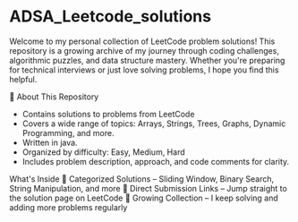# ADSA_Leetcode_solutions
Welcome to my personal collection of LeetCode problem solutions! This repository is a growing archive of my journey through coding challenges, algorithmic puzzles, and data structure mastery. Whether you're preparing for technical interviews or just love solving problems, I hope you find this helpful.


📌 About This Repository
-  Contains solutions to problems from LeetCode 
-  Covers a wide range of topics: Arrays, Strings, Trees, Graphs, Dynamic Programming, and more.
-  Written in java. 
-  Organized by difficulty: Easy, Medium, Hard
-  Includes problem description, approach, and code comments for clarity.


What's Inside
📌 Categorized Solutions – Sliding Window, Binary Search, String Manipulation, and more
🔗 Direct Submission Links – Jump straight to the solution page on LeetCode
🧠 Growing Collection – I keep solving and adding more problems regularly

  
  








